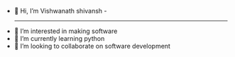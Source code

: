 - 👋 Hi, I’m Vishwanath shivansh
-<hr color ="red">
- 👀 I’m interested in making software 
- 🌱 I’m currently learning python 
- 💞️ I’m looking to collaborate on software development 


<!---
Vishwanath-shivansh/Vishwanath-shivansh is a ✨ special ✨ repository because its `README.md` (this file) appears on your GitHub profile.
You can click the Preview link to take a look at your changes.
--->
